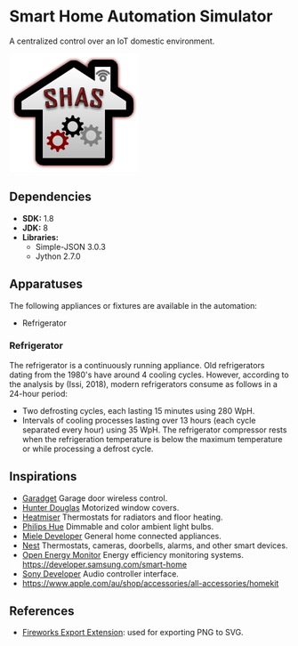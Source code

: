 # Smart Home Automation Simulator
A centralized control over an IoT domestic environment.

![Smart Home Automation Simulator](res/Logo.png)

## Dependencies
 - **SDK:** 1.8
 - **JDK:** 8
 - **Libraries:**
   - Simple-JSON 3.0.3
   - Jython 2.7.0

## Apparatuses
The following appliances or fixtures are available in the automation:
 - Refrigerator

### Refrigerator
The refrigerator is a continuously running appliance. Old refrigerators dating from the 1980's have around 4 cooling cycles. However, according to the analysis by (Issi, 2018), modern refrigerators consume as follows in a 24-hour period:
 - Two defrosting cycles, each lasting 15 minutes using 280 WpH.
 - Intervals of cooling processes lasting over 13 hours (each cycle separated every hour) using 35 WpH.
The refrigerator compressor rests when the refrigeration temperature is below the maximum temperature or while processing a defrost cycle.

## Inspirations
 - [Garadget](https://www.garadget.com/) Garage door wireless control.
 - [Hunter Douglas](https://www.hunterdouglas.com/) Motorized window covers.
 - [Heatmiser](https://www.heatmiser.com/) Thermostats for radiators and floor heating.
 - [Philips Hue](https://www2.meethue.com/) Dimmable and color ambient light bulbs.
 - [Miele Developer](https://www.miele.com/developer/) General home connected appliances.
 - [Nest](https://nest.com/) Thermostats, cameras, doorbells, alarms, and other smart devices.
 - [Open Energy Monitor](https://openenergymonitor.org/) Energy efficiency monitoring systems.
https://developer.samsung.com/smart-home
 - [Sony Developer](https://developer.sony.com/develop/audio-control-api/) Audio controller interface.
 - https://www.apple.com/au/shop/accessories/all-accessories/homekit

## References
 - [Fireworks Export Extension](http://fireworks.abeall.com/extensions/commands/Export/): used for exporting PNG to SVG.